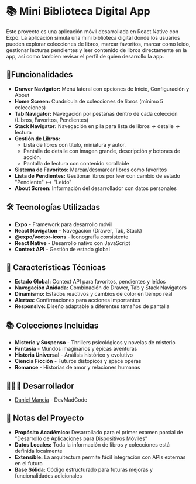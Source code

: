# 📚 Mini Biblioteca Digital App 
Este proyecto es una aplicación móvil desarrollada en React Native con Expo. La aplicación simula una mini biblioteca digital donde los usuarios pueden explorar colecciones de libros, marcar favoritos, marcar como leido, gestionar lecturas pendientes y leer contenido de libros directamente en la app, asi como tambien revisar el perfil de quien desarrollo la app.

## 🎯Funcionalidades

- **Drawer Navigator:** Menú lateral con opciones de Inicio, Configuración y About
- **Home Screen:** Cuadrícula de colecciones de libros (mínimo 5 colecciones)
- **Tab Navigator:** Navegación por pestañas dentro de cada colección (Libros, Favoritos, Pendientes)
- **Stack Navigator:** Navegación en pila para lista de libros → detalle → lectura
- **Gestión de Libros:**
   - Lista de libros con título, miniatura y autor. <br>
   - Pantalla de detalle con imagen grande, descripción y botones de acción. <br>
   - Pantalla de lectura con contenido scrollable
- **Sistema de Favoritos:** Marcar/desmarcar libros como favoritos
- **Lista de Pendientes:** Gestionar libros por leer con cambio de estado "Pendiente" ↔ "Leído"
- **About Screen:** Información del desarrollador con datos personales
  

## 🛠 Tecnologías Utilizadas

- **Expo** - Framework para desarrollo móvil
- **React Navigation** - Navegación (Drawer, Tab, Stack)
- **@expo/vector-icons** - Iconografía consistente
- **React Native** - Desarrollo nativo con JavaScript
- **Context API** - Gestión de estado global


## 🎨 Características Técnicas

- **Estado Global:** Context API para favoritos, pendientes y leídos
- **Navegación Anidada:** Combinación de Drawer, Tab y Stack Navigators
- **Dinamismo:** Estados reactivos y cambios de color en tiempo real
- **Alertas:** Confirmaciones para acciones importantes
- **Responsive:** Diseño adaptable a diferentes tamaños de pantalla


## 📚 Colecciones Incluidas

- **Misterio y Suspenso** - Thrillers psicológicos y novelas de misterio
- **Fantasía** - Mundos imaginarios y épicas aventuras
- **Historia Universal** - Análisis histórico y evolutivo
- **Ciencia Ficción** - Futuros distópicos y space operas
- **Romance** - Historias de amor y relaciones humanas

## 👨🏽‍💻 Desarrollador
- [Daniel Mancia](https://github.com/Daniel-Mancia22) - DevMadCode

## 📄 Notas del Proyecto

- **Propósito Académico:** Desarrollado para el primer examen parcial de "Desarrollo de Aplicaciones para Dispositivos Móviles"
- **Datos Locales:** Toda la información de libros y colecciones está definida localmente
- **Extensible:** La arquitectura permite fácil integración con APIs externas en el futuro
- **Base Sólida:** Código estructurado para futuras mejoras y funcionalidades adicionales
